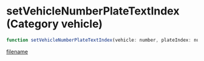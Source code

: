 # setVehicleNumberPlateTextIndex (Category vehicle)

```js
function setVehicleNumberPlateTextIndex(vehicle: number, plateIndex: number): void
```

[filename](setVehicleNumberPlateTextIndex_m.md ':include')